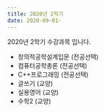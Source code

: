 ```yaml
---
title: 2020년 2학기
date: 2020-09-01-
---
```


2020년 2학기 수강과목 입니다.
<!--more-->
- 창의적공학설계입문 (전공선택)
- 컴퓨터공학총론 (전공선택)
- C++프로그래밍 (전공선택)
- 글쓰기 (교양)
- 실용영어 (교양)
- 수학2 (교양)